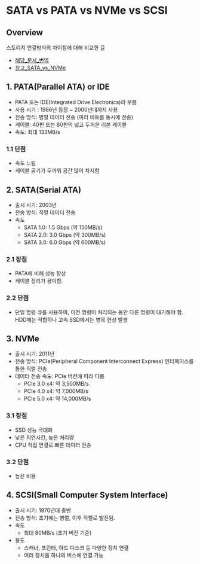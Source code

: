 # SATA vs PATA vs NVMe vs SCSI
## Overview
스토리지 연결방식의 차이점에 대해 비교한 글
- [해당_문서_번역](https://www.pitsdatarecovery.co.uk/blog/sata-vs-pata-vs-nvme-vs-scsi/)
- [참고_SATA_vs_NVMe](./SATA_VS_NVMe.md)

## 1. PATA(Parallel ATA) or IDE
- PATA 또는 IDE(Integrated Drive Electronics)라 부름
- 사용 시기 : 1986년 등장 ~ 2000년대까지 사용
- 전송 방식: 병렬 데이터 전송 (여러 비트를 동시에 전송)
- 케이블: 40핀 또는 80핀의 넓고 두꺼운 리본 케이블
- 속도: 최대 133MB/s

### 1.1 단점
- 속도 느림
- 케이블 굵기가 두꺼워 공간 많이 차지함

## 2. SATA(Serial ATA)
- 출시 시기: 2003년
- 전송 방식: 직렬 데이터 전송
- 속도
    - SATA 1.0: 1.5 Gbps (약 150MB/s)
    - SATA 2.0: 3.0 Gbps (약 300MB/s)
    - SATA 3.0: 6.0 Gbps (약 600MB/s)

### 2.1 장점
- PATA에 비해 성능 향상
- 케이블 정리가 용이함.

### 2.2 단점
- 단일 명령 큐를 사용하여, 이전 명령이 처리되는 동안 다른 명령이 대기해야 함. HDD에는 적합하나 고속 SSD에서는 병목 현상 발생


## 3. NVMe
- 출시 시기: 2011년
- 전송 방식: PCIe(Peripheral Component Interconnect Express) 인터페이스를 통한 직렬 전송
- 데이터 전송 속도: PCIe 버전에 따라 다름
    - PCIe 3.0 x4: 약 3,500MB/s
    - PCIe 4.0 x4: 약 7,000MB/s
    - PCIe 5.0 x4: 약 14,000MB/s

### 3.1 장점
- SSD 성능 극대화
- 낮은 지연시간, 높은 처리량
- CPU 직접 연결로 빠른 데이터 전송

### 3.2 단점
- 높은 비용

## 4. SCSI(Small Computer System Interface)
- 출시 시기: 1970년대 중반
- 전송 방식: 초기에는 병렬, 이후 직렬로 발전됨.
- 속도
    - 최대 80MB/s (초기 버전 기준)
- 용도
    - 스캐너, 프린터, 하드 디스크 등 다양한 장치 연결
    - 여러 장치를 하나의 버스에 연결 가능
